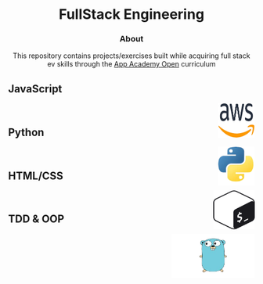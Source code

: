 <!-- PROJECT TITLE -->
  <h1 align="center">FullStack Engineering</h1>
<h3 align="center">
 About
</h3>
<p align="center"> This repository contains projects/exercises built while acquiring full stack ev skills through the <a href="https://appacademy.io/course/app-academy-open">App Academy Open</a> curriculum</p>

## JavaScript

<img align="right" src="./assets/aws.png" width="75" height="70" alt="AWS"> 


<br>

## Python

<img align="right" src="./assets/python.png" width="75" height="80" alt="python"> 

<br>

## HTML/CSS

<img align="right" src="./assets/shell_scripting.png" width="85" height="80" alt="shell_scripting"> 


<br>

## TDD & OOP

<img align="right" src="./assets/golang.png" width="170" height="90" alt="golang"> 


<br>
